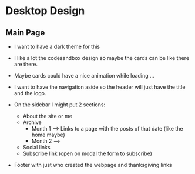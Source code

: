 # Desktop Design

## Main Page

- I want to have a dark theme for this
- I like a lot the codesandbox design so maybe the cards can be like there are there.
- Maybe cards could have a nice animation while loading ...
- I want to have the navigation aside so the header will just have the title and the logo.
- On the sidebar I might put 2 sections:

  - About the site or me
  - Archive
    - Month 1 --> Links to a page with the posts of that date (like the home maybe)
    - Month 2 -->
  - Social links
  - Subscribe link (open on modal the form to subscribe)

- Footer with just who created the webpage and thanksgiving links
